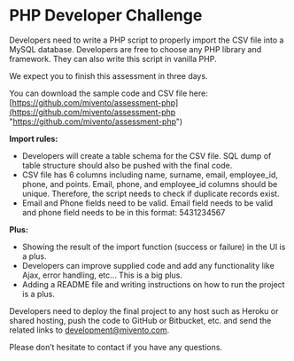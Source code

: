 # PHP Developer Challenge

Developers need to write a PHP script to properly import the CSV file into a MySQL database.
Developers are free to choose any PHP library and framework. They can also write this script in vanilla PHP.

We expect you to finish this assessment in three days.

You can download the sample code and CSV file here:
[https://github.com/mivento/assessment-php](https://github.com/mivento/assessment-php "https://github.com/mivento/assessment-php")

**Import rules:**

- Developers will create a table schema for the CSV file. SQL dump of table structure should also be pushed with the final code.
- CSV file has 6 columns including name, surname, email, employee_id, phone, and points. Email, phone, and employee_id columns should be unique. Therefore, the script needs to check if duplicate records exist.
- Email and Phone fields need to be valid. Email field needs to be valid and phone field needs to be in this format: 5431234567

**Plus:**

- Showing the result of the import function (success or failure) in the UI is a plus.
- Developers can improve supplied code and add any functionality like Ajax, error handling, etc... This is a big plus.
- Adding a README file and writing instructions on how to run the project is a plus.

Developers need to deploy the final project to any host such as Heroku or shared hosting, push the code to GitHub or Bitbucket, etc. and send the related links to [development@mivento.com](mailto:development@mivento.com "development@mivento.com").

Please don’t hesitate to contact if you have any questions.
